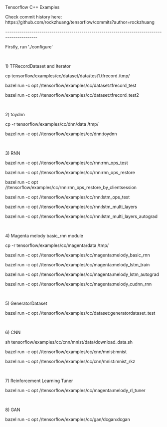 <p>Tensorflow C++ Examples</p>
<p>Check commit history here: https://github.com/rockzhuang/tensorflow/commits?author=rockzhuang</p>
<p>----------------------------------------------------------------------------------------------</p>
<p>Firstly, run './configure'</p>
<br/>
<p>1) TFRecordDataset and Iterator</p>
<p>cp tensorflow/examples/cc/dataset/data/test1.tfrecord /tmp/</p>
<p>bazel run -c opt //tensorflow/examples/cc/dataset:tfrecord_test</p>
<p>bazel run -c opt //tensorflow/examples/cc/dataset:tfrecord_test2</p>
<br/>
<p>2) toydnn</p>
<p>cp -r tensorflow/examples/cc/dnn/data /tmp/</p>
<p>bazel run -c opt //tensorflow/examples/cc/dnn:toydnn</p>
<br/>
<p>3) RNN</p>
<p>bazel run -c opt //tensorflow/examples/cc/rnn:rnn_ops_test</p>
<p>bazel run -c opt //tensorflow/examples/cc/rnn:rnn_ops_restore</p>
<p>bazel run -c opt //tensorflow/examples/cc/rnn:rnn_ops_restore_by_clientsession</p>
<p>bazel run -c opt //tensorflow/examples/cc/rnn:lstm_ops_test</p>
<p>bazel run -c opt //tensorflow/examples/cc/rnn:lstm_multi_layers</p>
<p>bazel run -c opt //tensorflow/examples/cc/rnn:lstm_multi_layers_autograd</p>
<br/>
<p>4) Magenta melody basic_rnn module</p>
<p>cp -r tensorflow/examples/cc/magenta/data /tmp/</p>
<p>bazel run -c opt //tensorflow/examples/cc/magenta:melody_basic_rnn</p>
<p>bazel run -c opt //tensorflow/examples/cc/magenta:melody_lstm_train</p>
<p>bazel run -c opt //tensorflow/examples/cc/magenta:melody_lstm_autograd</p>
<p>bazel run -c opt //tensorflow/examples/cc/magenta:melody_cudnn_rnn</p>
<br/>
<p>5) GeneratorDataset</p>
<p>bazel run -c opt //tensorflow/examples/cc/dataset:generatordataset_test</p> 
<br/>
<p>6) CNN</p>
<p>sh tensorflow/examples/cc/cnn/mnist/data/download_data.sh</p>
<p>bazel run -c opt //tensorflow/examples/cc/cnn/mnist:mnist</p> 
<p>bazel run -c opt //tensorflow/examples/cc/cnn/mnist:mnist_rkz</p>
<br/>
<p>7) Reinforcement Learning Tuner</p>
<p>bazel run -c opt //tensorflow/examples/cc/magenta:melody_rl_tuner</p>
<br/>
<p>8) GAN</p>
<p>bazel run -c opt //tensorflow/examples/cc/gan/dcgan:dcgan</p>
